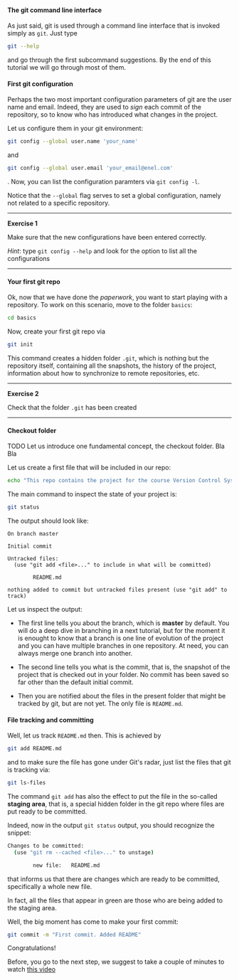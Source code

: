 #### The git command line interface

As just said, git is used through a command line interface that is invoked simply as ``git``. Just type

```bash
git --help
```

and go through the first subcommand suggestions. By the end of this tutorial we will go through most of them. 

#### First git configuration

Perhaps the two most important configuration parameters of git are the user name and email. Indeed, they are used to _sign_
each commit of the repository, so to know who has introduced what changes in the project.

Let us configure them in your git environment:

```bash
git config --global user.name 'your_name'
```

and

```bash
git config --global user.email 'your_email@enel.com'
```

. Now, you can list the configuration paramters via ``git config -l``.

Notice that the ``--global`` flag serves to set a global configuration, namely not related to a specific repository. 

---
__Exercise 1__


Make sure that the new configurations have been entered correctly. 

_Hint_: type ``git config --help`` and look for the option to list all the configurations 

---

#### Your first git repo

Ok, now that we have done the _paperwork_, you want to start playing with a repository. 
To work on this scenario, move to the folder ``basics``:

```bash
cd basics
```

Now, create your first git repo via

```bash
git init
```

This command creates a hidden folder ``.git``, which is nothing but the repository itself, containing all the snapshots, 
the history of the project, information about how to synchronize to remote repositories, etc.

---
__Exercise 2__


Check that the folder ``.git`` has been created

---

#### Checkout folder

TODO Let us introduce one fundamental concept, the checkout folder. Bla Bla 
 
Let us create a first file that will be included in our repo:
  
```bash
echo "This repo contains the project for the course Version Control Systems" > README.md
```

The main command to inspect the state of your project is:

```bash
git status
```

The output should look like:

```
On branch master

Initial commit

Untracked files:
  (use "git add <file>..." to include in what will be committed)

        README.md

nothing added to commit but untracked files present (use "git add" to track)
```

Let us inspect the output:

- The first line tells you about the branch, which is __master__ by default.
 You will do a deep dive in branching in a next tutorial, but for the moment it is enought to know that a branch is one line 
 of evolution of the project and you can have multiple branches in one repository. At need, you can always merge one branch into another.

- The second line tells you what is the commit, that is, the snapshot of the project that is checked out in your folder. 
No commit has been saved so far other than the default initial commit.

- Then you are notified about the files in the present folder that might be tracked by git, but are not yet.
 The only file is ``README.md``.


#### File tracking and committing  

Well, let us track ``README.md`` then. This is achieved by

```bash
git add README.md
```

and to make sure the file has gone under Git's radar, just list the files that git is tracking via:

```bash
git ls-files
```
The command ``git add`` has also the effect to put the file in the so-called __staging area__, that is,
 a special hidden folder in the git repo where files are put ready to be committed. 

Indeed, now in the output ``git status`` output, you should recognize the snippet:

```bash
Changes to be committed:
  (use "git rm --cached <file>..." to unstage)

        new file:   README.md
```

that informs us that there are changes which are ready to be committed, specifically a whole new file.

In fact, all the files that appear in green are those who are being added to the staging area.

Well, the big moment has come to make your first commit:

```bash
git commit -m "First commit. Added README"
```

Congratulations! 

Before, you go to the next step, we suggest to take a couple of minutes to watch [this video](https://www.youtube.com/watch?v=t6GMcIoCD9Q)
